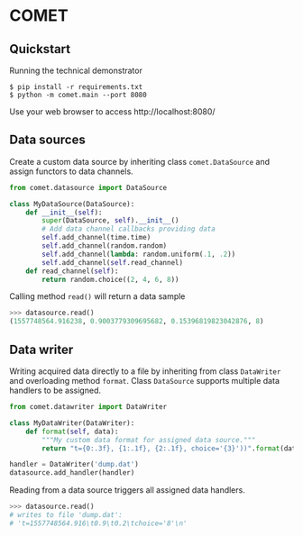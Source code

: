 # COMET

## Quickstart

Running the technical demonstrator

    $ pip install -r requirements.txt
    $ python -m comet.main --port 8080

Use your web browser to access http://localhost:8080/

## Data sources

Create a custom data source by inheriting class `comet.DataSource` and assign functors to data channels.

```python
from comet.datasource import DataSource

class MyDataSource(DataSource):
    def __init__(self):
        super(DataSource, self).__init__()
        # Add data channel callbacks providing data
        self.add_channel(time.time)
        self.add_channel(random.random)
        self.add_channel(lambda: random.uniform(.1, .2))
        self.add_channel(self.read_channel)
    def read_channel(self):
        return random.choice((2, 4, 6, 8))
```
Calling method `read()` will return a data sample

```python
>>> datasource.read()
(1557748564.916238, 0.9003779309695682, 0.15396819823042876, 8)
```

## Data writer

Writing acquired data directly to a file by inheriting from class `DataWriter` and overloading method `format`. Class `DataSource` supports multiple data handlers to be assigned.

```python
from comet.datawriter import DataWriter

class MyDataWriter(DataWriter):
    def format(self, data):
        """My custom data format for assigned data source."""
        return "t={0:.3f}, {1:.1f}, {2:.1f}, choice='{3}'))".format(data=data)

handler = DataWriter('dump.dat')
datasource.add_handler(handler)
```

Reading from a data source triggers all assigned data handlers.

```python
>>> datasource.read()
# writes to file 'dump.dat':
# 't=1557748564.916\t0.9\t0.2\tchoice='8'\n'
```
